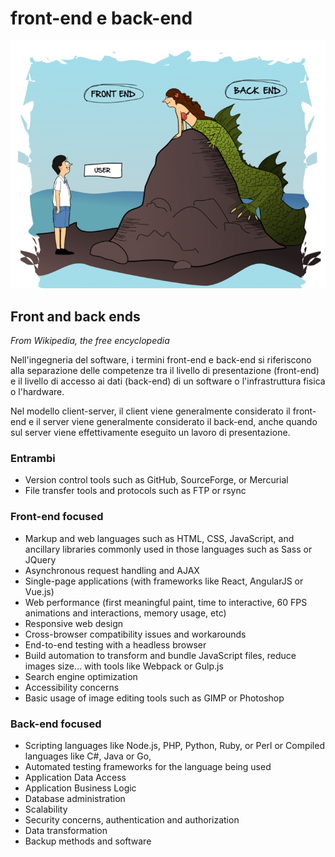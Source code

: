 # front-end e back-end

![frontend - backend](img/backend-frontend/backend_frontend.png)

## Front and back ends
*From Wikipedia, the free encyclopedia*

Nell'ingegneria del software, i termini front-end e back-end si riferiscono alla separazione delle competenze tra il livello di presentazione (front-end) e il livello di accesso ai dati (back-end) di un software o l'infrastruttura fisica o l'hardware. 

Nel modello client-server, il client viene generalmente considerato il front-end e il server viene generalmente considerato il back-end, anche quando sul server viene effettivamente eseguito un lavoro di presentazione.

### Entrambi 

* Version control tools such as GitHub, SourceForge, or Mercurial
* File transfer tools and protocols such as FTP or rsync

### Front-end focused

* Markup and web languages such as HTML, CSS, JavaScript, and ancillary libraries commonly used in those languages such as Sass or JQuery
* Asynchronous request handling and AJAX
* Single-page applications (with frameworks like React, AngularJS or Vue.js)
* Web performance (first meaningful paint, time to interactive, 60 FPS animations and interactions, memory usage, etc)
* Responsive web design
* Cross-browser compatibility issues and workarounds
* End-to-end testing with a headless browser
* Build automation to transform and bundle JavaScript files, reduce images size... with tools like Webpack or Gulp.js
* Search engine optimization
* Accessibility concerns
* Basic usage of image editing tools such as GIMP or Photoshop

### Back-end focused

* Scripting languages like Node.js, PHP, Python, Ruby, or Perl or Compiled languages like C#, Java or Go,
* Automated testing frameworks for the language being used
* Application Data Access
* Application Business Logic
* Database administration
* Scalability
* Security concerns, authentication and authorization
* Data transformation
* Backup methods and software